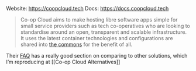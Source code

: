 Website: <https://coopcloud.tech>
Docs: <https://docs.coopcloud.tech>

> Co-op Cloud aims to make hosting libre software apps simple for small service providers such as tech co-operatives who are looking to standardise around an open, transparent and scalable infrastructure. It uses the latest container technologies and configurations are shared into [the commons](https://en.wikipedia.org/wiki/Commons) for the benefit of all.

Their [FAQ](https://docs.coopcloud.tech/intro/faq/) has a really good section on comparing to other solutions, which I’m reproducing at [[Co-op Cloud Alternatives]]
